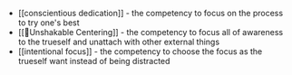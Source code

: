 - [[conscientious dedication]] - the competency to focus on the process to try one's best
- [[🌱Unshakable Centering]] - the competency to focus all of awareness to the trueself and unattach with other external things
- [[intentional focus]] - the competency to choose the focus as the trueself want instead of being distracted
